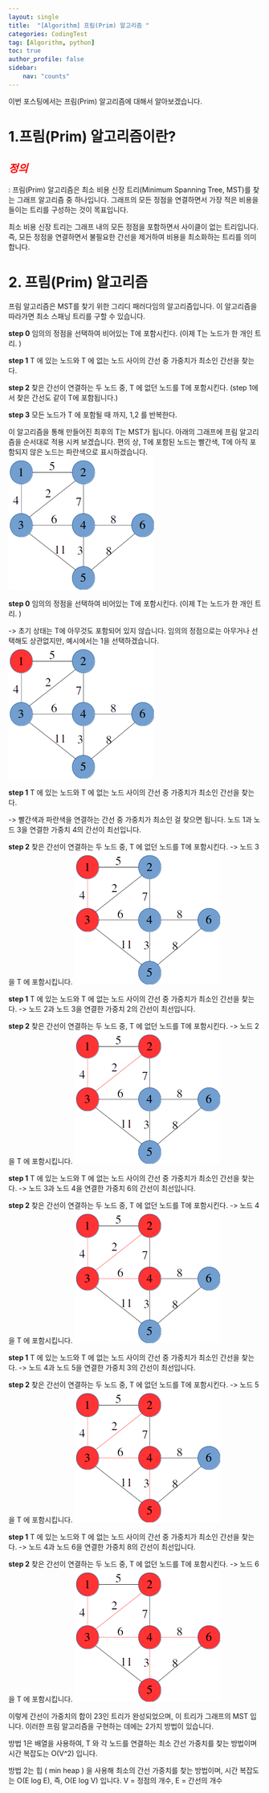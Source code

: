 ```yaml
---
layout: single
title:  "[Algorithm] 프림(Prim) 알고리즘 "
categories: CodingTest
tag: [Algorithm, python]
toc: true
author_profile: false
sidebar:
    nav: "counts"
---
```

이번 포스팅에서는 프림(Prim) 알고리즘에 대해서 알아보겠습니다.  



# 1.프림(Prim) 알고리즘이란?  
## <span style="color:red">***정의***</span>    
: 프림(Prim) 알고리즘은 최소 비용 신장 트리(Minimum Spanning Tree, MST)를 찾는 그래프 알고리즘 중 하나입니다. 
그래프의 모든 정점을 연결하면서 가장 적은 비용을 들이는 트리를 구성하는 것이 목표입니다.

최소 비용 신장 트리는 그래프 내의 모든 정점을 포함하면서 사이클이 없는 트리입니다. 
즉, 모든 정점을 연결하면서 불필요한 간선을 제거하여 비용을 최소화하는 트리를 의미합니다.



# 2. 프림(Prim) 알고리즘
 프림 알고리즘은 MST를 찾기 위한 그리디 패러다임의 알고리즘입니다. 이 알고리즘을 따라가면 최소 스패닝 트리를 구할 수 있습니다.



**step 0** 임의의 정점을 선택하여 비어있는 T에 포함시킨다. (이제 T는 노드가 한 개인 트리. )

**step 1** T 에 있는 노드와 T 에 없는 노드 사이의 간선 중 가중치가 최소인 간선을 찾는다.

**step 2** 찾은 간선이 연결하는 두 노드 중, T 에 없던 노드를 T에 포함시킨다. 
       (step 1에서 찾은 간선도 같이 T에 포함됩니다.)  

**step 3** 모든 노드가 T 에 포함될 때 까지, 1,2 를 반복한다.

이 알고리즘을 통해 만들어진 최후의 T는 MST가 됩니다. 아래의 그래프에 프림 알고리즘을 순서대로 적용 시켜 보겠습니다. 
편의 상, T에 포함된 노드는 빨간색, T에 아직 포함되지 않은 노드는 파란색으로 표시하겠습니다.
![Alt text](image-9.png)

**step 0** 임의의 정점을 선택하여 비어있는 T에 포함시킨다. (이제 T는 노드가 한 개인 트리. )

-> 초기 상태는 T에 아무것도 포함되어 있지 않습니다. 임의의 정점으로는 아무거나 선택해도 상관없지만, 예시에서는 1을 선택하겠습니다.  
![Alt text](image-10.png)  
  
**step 1** T 에 있는 노드와 T 에 없는 노드 사이의 간선 중 가중치가 최소인 간선을 찾는다.

-> 빨간색과 파란색을 연결하는 간선 중 가중치가 최소인 걸 찾으면 됩니다. 노드 1과 노드 3을 연결한 가중치 4의 간선이 최선입니다.


**step 2** 찾은 간선이 연결하는 두 노드 중, T 에 없던 노드를 T에 포함시킨다.
-> 노드 3을 T 에 포함시킵니다.
![Alt text](image-11.png)  

**step 1** T 에 있는 노드와 T 에 없는 노드 사이의 간선 중 가중치가 최소인 간선을 찾는다.
-> 노드 2과 노드 3을 연결한 가중치 2의 간선이 최선입니다.

**step 2** 찾은 간선이 연결하는 두 노드 중, T 에 없던 노드를 T에 포함시킨다.
-> 노드 2을 T 에 포함시킵니다.
![Alt text](image-12.png)

**step 1** T 에 있는 노드와 T 에 없는 노드 사이의 간선 중 가중치가 최소인 간선을 찾는다.
-> 노드 3과 노드 4을 연결한 가중치 6의 간선이 최선입니다.

**step 2** 찾은 간선이 연결하는 두 노드 중, T 에 없던 노드를 T에 포함시킨다.
-> 노드 4을 T 에 포함시킵니다.
![Alt text](image-13.png)

**step 1** T 에 있는 노드와 T 에 없는 노드 사이의 간선 중 가중치가 최소인 간선을 찾는다.
-> 노드 4과 노드 5을 연결한 가중치 3의 간선이 최선입니다.

**step 2** 찾은 간선이 연결하는 두 노드 중, T 에 없던 노드를 T에 포함시킨다.
-> 노드 5을 T 에 포함시킵니다.
![Alt text](image-14.png)

**step 1** T 에 있는 노드와 T 에 없는 노드 사이의 간선 중 가중치가 최소인 간선을 찾는다.
-> 노드 4과 노드 6을 연결한 가중치 8의 간선이 최선입니다.

**step 2** 찾은 간선이 연결하는 두 노드 중, T 에 없던 노드를 T에 포함시킨다.
-> 노드 6을 T 에 포함시킵니다.
![Alt text](image-15.png)

이렇게 간선이 가중치의 합이 23인 트리가 완성되었으며, 이 트리가 그래프의 MST 입니다. 
이러한 프림 알고리즘을 구현하는 데에는 2가지 방법이 있습니다.

방법 1은 배열을 사용하여, T 와 각 노드를 연결하는 최소 간선 가중치를 찾는 방법이며 시간 복잡도는 O(V^2) 입니다.

방법 2는 힙 ( min heap ) 을 사용해 최소의 간선 가중치를 찾는 방법이며, 시간 복잡도는 O(E log E), 즉, O(E log V) 입니다.
V = 정점의 개수, E = 간선의 개수